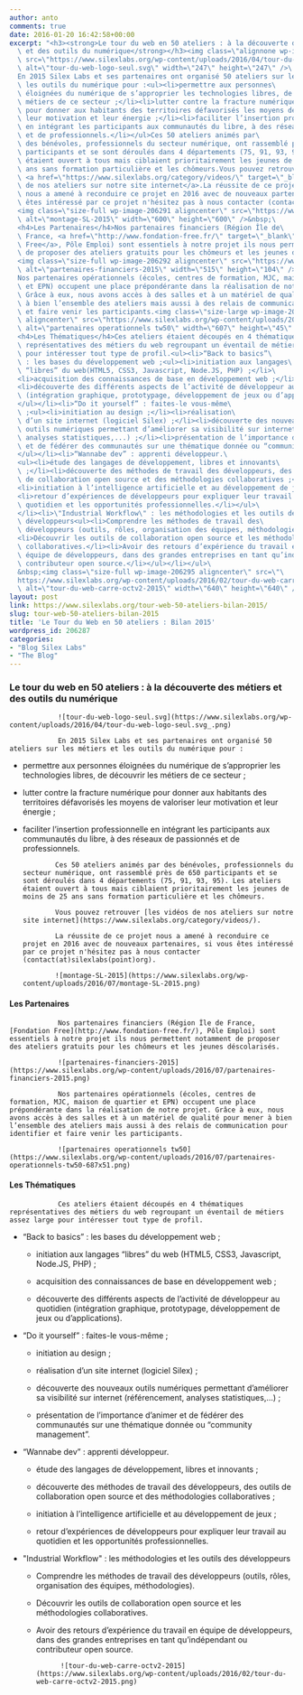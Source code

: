 ```yaml
---
author: anto
comments: true
date: 2016-01-20 16:42:58+00:00
excerpt: "<h3><strong>Le tour du web en 50 ateliers : à la découverte des métiers\
  \ et des outils du numérique</strong></h3><img class=\"alignnone wp-image-206127\"\
  \ src=\"https://www.silexlabs.org/wp-content/uploads/2016/04/tour-du-web-logo-seul.svg_.png\"\
  \ alt=\"tour-du-web-logo-seul.svg\" width=\"247\" height=\"247\" />\
  En 2015 Silex Labs et ses partenaires ont organisé 50 ateliers sur les métiers et\
  \ les outils du numérique pour :<ul><li>permettre aux personnes\
  \ éloignées du numérique de s’approprier les technologies libres, de découvrir les\
  \ métiers de ce secteur ;</li><li>lutter contre la fracture numérique\
  \ pour donner aux habitants des territoires défavorisés les moyens de valoriser\
  \ leur motivation et leur énergie ;</li><li>faciliter l’insertion professionnelle\
  \ en intégrant les participants aux communautés du libre, à des réseaux de passionnés\
  \ et de professionnels.</li></ul>Ces 50 ateliers animés par\
  \ des bénévoles, professionnels du secteur numérique, ont rassemblé près de 650\
  \ participants et se sont déroulés dans 4 départements (75, 91, 93, 95). Les ateliers\
  \ étaient ouvert à tous mais ciblaient prioritairement les jeunes de moins de 25\
  \ ans sans formation particulière et les chômeurs.Vous pouvez retrouver\
  \ <a href=\"https://www.silexlabs.org/category/videos/\" target=\"_blank\">les vidéos\
  \ de nos ateliers sur notre site internet</a>.La réussite de ce projet\
  \ nous a amené à reconduire ce projet en 2016 avec de nouveaux partenaires, si vous\
  \ êtes intéressé par ce projet n'hésitez pas à nous contacter (contact(at)silexlabs(point)org).\
  <img class=\"size-full wp-image-206291 aligncenter\" src=\"https://www.silexlabs.org/wp-content/uploads/2016/07/montage-SL-2015.png\"\
  \ alt=\"montage-SL-2015\" width=\"600\" height=\"600\" />&nbsp;\
  <h4>Les Partenaires</h4>Nos partenaires financiers (Région Île de\
  \ France, <a href=\"http://www.fondation-free.fr/\" target=\"_blank\">Fondation\
  \ Free</a>, Pôle Emploi) sont essentiels à notre projet ils nous permettent notamment\
  \ de proposer des ateliers gratuits pour les chômeurs et les jeunes déscolarisés.\
  <img class=\"size-full wp-image-206292 aligncenter\" src=\"https://www.silexlabs.org/wp-content/uploads/2016/07/partenaires-financiers-2015.png\"\
  \ alt=\"partenaires-financiers-2015\" width=\"515\" height=\"104\" />\
  Nos partenaires opérationnels (écoles, centres de formation, MJC, maison de quartier\
  \ et EPN) occupent une place prépondérante dans la réalisation de notre projet.\
  \ Grâce à eux, nous avons accès à des salles et à un matériel de qualité pour mener\
  \ à bien l’ensemble des ateliers mais aussi à des relais de communication pour identifier\
  \ et faire venir les participants.<img class=\"size-large wp-image-206289\
  \ aligncenter\" src=\"https://www.silexlabs.org/wp-content/uploads/2016/07/partenaires-operationnels-tw50-687x51.png\"\
  \ alt=\"partenaires operationnels tw50\" width=\"607\" height=\"45\" />\
  <h4>Les Thématiques</h4>Ces ateliers étaient découpés en 4 thématiques\
  \ représentatives des métiers du web regroupant un éventail de métiers assez large\
  \ pour intéresser tout type de profil.<ul><li>“Back to basics”\
  \ : les bases du développement web ;<ul><li>initiation aux langages\
  \ “libres” du web(HTML5, CSS3, Javascript, Node.JS, PHP) ;</li>\
  <li>acquisition des connaissances de base en développement web ;</li>\
  <li>découverte des différents aspects de l’activité de développeur au quotidien\
  \ (intégration graphique, prototypage, développement de jeux ou d’applications).</li>\
  </ul></li><li>“Do it yourself” : faites-le vous-même\
  \ ;<ul><li>initiation au design ;</li><li>réalisation\
  \ d’un site internet (logiciel Silex) ;</li><li>découverte des nouveaux\
  \ outils numériques permettant d’améliorer sa visibilité sur internet (référencement,\
  \ analyses statistiques,...) ;</li><li>présentation de l’importance d’animer\
  \ et de fédérer des communautés sur une thématique donnée ou “community management”.</li>\
  </ul></li><li>“Wannabe dev” : apprenti développeur.\
  <ul><li>étude des langages de développement, libres et innovants\
  \ ;</li><li>découverte des méthodes de travail des développeurs, des outils\
  \ de collaboration open source et des méthodologies collaboratives ;</li>\
  <li>initiation à l’intelligence artificielle et au développement de jeux ;</li>\
  <li>retour d’expériences de développeurs pour expliquer leur travail au\
  \ quotidien et les opportunités professionnelles.</li></ul>\
  </li><li>\"Industrial Workflow\" : les méthodologies et les outils des\
  \ développeurs<ul><li>Comprendre les méthodes de travail des\
  \ développeurs (outils, rôles, organisation des équipes, méthodologies).</li>\
  <li>Découvrir les outils de collaboration open source et les méthodologies\
  \ collaboratives.</li><li>Avoir des retours d’expérience du travail en\
  \ équipe de développeurs, dans des grandes entreprises en tant qu’indépendant ou\
  \ contributeur open source.</li></ul></li></ul>\
  &nbsp;<img class=\"size-full wp-image-206295 aligncenter\" src=\"\
  https://www.silexlabs.org/wp-content/uploads/2016/02/tour-du-web-carre-octv2-2015.png\"\
  \ alt=\"tour-du-web-carre-octv2-2015\" width=\"640\" height=\"640\" />"
layout: post
link: https://www.silexlabs.org/tour-web-50-ateliers-bilan-2015/
slug: tour-web-50-ateliers-bilan-2015
title: 'Le Tour du Web en 50 ateliers : Bilan 2015'
wordpress_id: 206287
categories:
- "Blog Silex Labs"
- "The Blog"
---
```


### **Le tour du web en 50 ateliers : à la découverte des métiers et des outils du numérique**


				![tour-du-web-logo-seul.svg](https://www.silexlabs.org/wp-content/uploads/2016/04/tour-du-web-logo-seul.svg_.png)

				En 2015 Silex Labs et ses partenaires ont organisé 50 ateliers sur les métiers et les outils du numérique pour :




  * permettre aux personnes éloignées du numérique de s’approprier les technologies libres, de découvrir les métiers de ce secteur ;


  * lutter contre la fracture numérique pour donner aux habitants des territoires défavorisés les moyens de valoriser leur motivation et leur énergie ;


  * faciliter l’insertion professionnelle en intégrant les participants aux communautés du libre, à des réseaux de passionnés et de professionnels.


				Ces 50 ateliers animés par des bénévoles, professionnels du secteur numérique, ont rassemblé près de 650 participants et se sont déroulés dans 4 départements (75, 91, 93, 95). Les ateliers étaient ouvert à tous mais ciblaient prioritairement les jeunes de moins de 25 ans sans formation particulière et les chômeurs.

				Vous pouvez retrouver [les vidéos de nos ateliers sur notre site internet](https://www.silexlabs.org/category/videos/).

				La réussite de ce projet nous a amené à reconduire ce projet en 2016 avec de nouveaux partenaires, si vous êtes intéressé par ce projet n'hésitez pas à nous contacter (contact(at)silexlabs(point)org).

				![montage-SL-2015](https://www.silexlabs.org/wp-content/uploads/2016/07/montage-SL-2015.png)




#### Les Partenaires


				Nos partenaires financiers (Région Île de France, [Fondation Free](http://www.fondation-free.fr/), Pôle Emploi) sont essentiels à notre projet ils nous permettent notamment de proposer des ateliers gratuits pour les chômeurs et les jeunes déscolarisés.

				![partenaires-financiers-2015](https://www.silexlabs.org/wp-content/uploads/2016/07/partenaires-financiers-2015.png)

				Nos partenaires opérationnels (écoles, centres de formation, MJC, maison de quartier et EPN) occupent une place prépondérante dans la réalisation de notre projet. Grâce à eux, nous avons accès à des salles et à un matériel de qualité pour mener à bien l’ensemble des ateliers mais aussi à des relais de communication pour identifier et faire venir les participants.

				![partenaires operationnels tw50](https://www.silexlabs.org/wp-content/uploads/2016/07/partenaires-operationnels-tw50-687x51.png)


#### Les Thématiques


				Ces ateliers étaient découpés en 4 thématiques représentatives des métiers du web regroupant un éventail de métiers assez large pour intéresser tout type de profil.




  * “Back to basics” : les bases du développement web ;


    * initiation aux langages “libres” du web
				(HTML5, CSS3, Javascript, Node.JS, PHP) ;


    * acquisition des connaissances de base en développement web ;


    * découverte des différents aspects de l’activité de développeur au quotidien (intégration graphique, prototypage, développement de jeux ou d’applications).





  * “Do it yourself” : faites-le vous-même ;


    * initiation au design ;


    * réalisation d’un site internet (logiciel Silex) ;


    * découverte des nouveaux outils numériques permettant d’améliorer sa visibilité sur internet (référencement, analyses statistiques,...) ;


    * présentation de l’importance d’animer et de fédérer des communautés sur une thématique donnée ou “community management”.





  * “Wannabe dev” : apprenti développeur.


    * étude des langages de développement, libres et innovants ;


    * découverte des méthodes de travail des développeurs, des outils de collaboration open source et des méthodologies collaboratives ;


    * initiation à l’intelligence artificielle et au développement de jeux ;


    * retour d’expériences de développeurs pour expliquer leur travail au quotidien et les opportunités professionnelles.





  * "Industrial Workflow" : les méthodologies et les outils des développeurs


    * Comprendre les méthodes de travail des développeurs (outils, rôles, organisation des équipes, méthodologies).


    * Découvrir les outils de collaboration open source et les méthodologies collaboratives.


    * Avoir des retours d’expérience du travail en équipe de développeurs, dans des grandes entreprises en tant qu’indépendant ou contributeur open source.







				![tour-du-web-carre-octv2-2015](https://www.silexlabs.org/wp-content/uploads/2016/02/tour-du-web-carre-octv2-2015.png)
